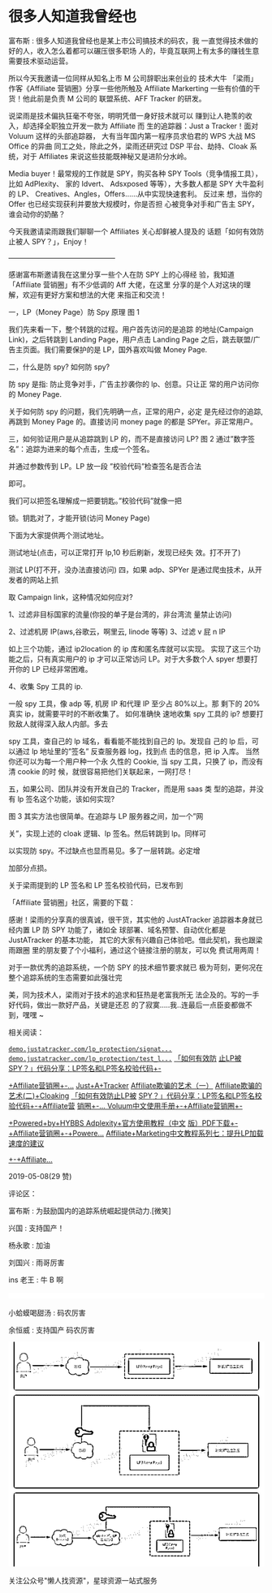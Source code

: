 # 很多人知道我曾经也

富布斯 : 很多人知道我曾经也是某上市公司搞技术的码农，我 一直觉得技术做的好的人，收入怎么着都可以碾压很多职场 人的，毕竟互联网上有太多的赚钱生意需要技术驱动运营。

所以今天我邀请一位同样从知名上市 M 公司辞职出来创业的 技术大牛 「梁雨」作客《Affiliate 营销圈》分享一些他所触及 Affiliate Markerting 一些有价值的干货！他此前是负责 M 公司的 联盟系统、AFF Tracker 的研发。

说梁雨是技术偏执狂毫不夸张，明明凭借一身好技术就可以 赚到让人艳羡的收入，却选择全职独立开发一款为 Affiliate 而 生的追踪器：Just a Tracker！面对 Voluum 这样的头部追踪器， 大有当年国内第一程序员求伯君的 WPS 大战 MS Office 的异曲 同工之处，除此之外，梁雨还研究过 DSP 平台、劫持、Cloak 系统，对于 Affiliates 来说这些技能既神秘又是进阶分水岭。

Media buyer！最常规的工作就是 SPY，购买各种 SPY Tools（竞争情报工具），比如 AdPlexity、 家的 Idvert、 Adsxposed 等等），大多数人都是 SPY 大牛盈利的 LP、 Creatives、Angles，Offers……从中实现快速套利。 反过来 想，当你的 Offer 也已经实现获利并要放大规模时，你是否担 心被竞争对手和广告主 SPY，谁会动你的奶酪？

今天我邀请梁雨跟我们聊聊一个 Affiliates 关心却鲜被人提及的 话题「如何有效防止被人 SPY？」，Enjoy！

———————————————

感谢富布斯邀请我在这里分享一些个人在防 SPY 上的心得经 验，我知道「Affiliate 营销圈」有不少低调的 Aff 大佬，在这里 分享的是个人对这块的理解，欢迎有更好方案和想法的大佬 来指正和交流！

一，LP（Money Page）防 Spy 原理 图 1

我们先来看一下，整个转跳的过程。用户首先访问的是追踪 的地址(Campaign Link)，之后转跳到 Landing Page，用户点击 Landing Page 之后，跳去联盟/广告主页面。我们需要保护的是 LP，国外喜欢叫做 Money Page.

二，什么是防 spy? 如何防 spy?

防 spy 是指: 防止竞争对手，广告主抄袭你的 lp、创意。只让正 常的用户访问你的 Money Page.

关于如何防 spy 的问题，我们先明确一点，正常的用户，必定 是先经过你的追踪,再跳到 Money Page 的。直接访问 money page 的都是 SPYer。非正常用户。

三，如何验证用户是从追踪跳到 LP 的，而不是直接访问 LP? 图 2 通过”数字签名”：追踪为进来的每个点击，生成一个签名。

并通过参数传到 LP。LP 放一段 ”校验代码”检查签名是否合法

即可。

我们可以把签名理解成一把要钥匙。”校验代码”就像一把

锁。钥匙对了，才能开锁(访问 Money Page)

下面为大家提供两个测试地址。

测试地址(点击，可以正常打开 lp,10 秒后刷新，发现已经失 效。打不开了)

测试 LP(打不开，没办法直接访问) 四，如果 adp、SPYer 是通过爬虫技术，从开发者的网站上抓

取 Campaign link，这种情况如何应对?

1、过滤非目标国家的流量(你投的单子是台湾的，非台湾流 量禁止访问)

2、过滤机房 IP(aws,谷歌云，啊里云, linode 等等) 3、过滤 v 屁 n IP

如上三个功能，通过 ip2location 的 ip 库和匿名库就可以实现。 实现了这三个功能之后，只有真实用户的 ip 才可以正常访问 LP。对于大多数个人 spyer 想要打开你的 LP 已经非常困难。

4、收集 Spy 工具的 ip.

一般 spy 工具，像 adp 等, 机房 IP 和代理 IP 至少占 80%以上。那 剩下的 20%真实 ip，就需要平时的不断收集了。 如何准确快 速地收集 spy 工具的 ip? 想要打败敌人就得深入敌人内部。多去

spy 工具，查自己的 lp 域名，看看能不能找到自己的 lp。发现自 己的 lp 后，可以通过 lp 地址里的”签名” 反查服务器 log，找到点 击的信息，把 ip 入库。 当然你还可以为每一个用户种一个永 久性的 Cookie, 当 spy 工具，只换了 ip，而没有清 cookie 的时 候，就很容易把他们关联起来，一网打尽！

五，如果公司、团队并没有开发自己的 Tracker，而是用 saas 类 型的追踪，并没有 lp 签名这个功能，该如何实现?

图 3 其实方法也很简单。在追踪与 LP 服务器之间，加一个”网

关”，实现上述的 cloak 逻辑、lp 签名。然后转跳到 lp。同样可

以实现防 spy。不过缺点也显而易见。多了一层转跳。必定增

加部分点损。

关于梁雨提到的 LP 签名和 LP 签名校验代码，已发布到

「Affiliate 营销圈」社区，需要的下载：

感谢！梁雨的分享真的很真诚，很干货，其实他的 JustATracker 追踪器本身就已经内置 LP 防 SPY 功能了，诸如全 球部署、域名预警、自动优化都是 JustATracker 的基本功能， 其它的大家有兴趣自己体验吧。借此契机，我也跟梁雨跟圈 里的朋友要了个小福利，通过这个链接注册的朋友，可以免 费试用两周！

对于一款优秀的追踪系统，一个防 SPY 的技术细节要求就已 极为苛刻，更何况在整个追踪系统的生态需要如此强壮完

美，同为技术人，梁雨对于技术的追求和狂热是老富我所无 法企及的。写的一手好代码，做出一款好产品，关键是还忍 的了寂寞…..我..连最后一点臣妾都做不到，嘿嘿 ~

相关阅读：

[`demo.justatracker.com/lp_protection/signat...`](https://demo.justatracker.com/lp_protection/signature.php) [](https://bbs.fuyuzhe.com/affiliate/305.html) [`demo.justatracker.com/lp_protection/test_l...`](https://bbs.fuyuzhe.com/affiliate/305.html) [「如何有效防](https://bbs.fuyuzhe.com/affiliate/305.html) [](https://bbs.fuyuzhe.com/affiliate/305.html) [止](https://bbs.fuyuzhe.com/affiliate/305.html)[LP](https://bbs.fuyuzhe.com/affiliate/305.html)[被](https://bbs.fuyuzhe.com/affiliate/305.html)[SPY](https://bbs.fuyuzhe.com/affiliate/305.html)[？」代码分享：](https://bbs.fuyuzhe.com/affiliate/305.html)[LP](https://bbs.fuyuzhe.com/affiliate/305.html)[签名和](https://bbs.fuyuzhe.com/affiliate/305.html)[LP](https://bbs.fuyuzhe.com/affiliate/305.html)[签名校验代码](https://bbs.fuyuzhe.com/affiliate/305.html)[+-](https://bbs.fuyuzhe.com/affiliate/305.html)

[+Affiliate](https://bbs.fuyuzhe.com/affiliate/305.html)[营销圈](https://bbs.fuyuzhe.com/affiliate/305.html)[+-...](https://bbs.fuyuzhe.com/affiliate/305.html) [Just+A+Tracker](https://dash.justatracker.com/%23/184/Signup) [Affiliate](https://mp.weixin.qq.com/s/KtkKX0KkMlJ2ALBtjiHg1w)[欺骗的艺术（一）](https://mp.weixin.qq.com/s/KtkKX0KkMlJ2ALBtjiHg1w) [](https://bbs.fuyuzhe.com/affiliate/305.html) [Affiliate](https://bbs.fuyuzhe.com/affiliate/305.html)[欺骗的艺术](https://bbs.fuyuzhe.com/affiliate/305.html)[(](https://bbs.fuyuzhe.com/affiliate/305.html)[二](https://bbs.fuyuzhe.com/affiliate/305.html)[)+Cloaking](https://bbs.fuyuzhe.com/affiliate/305.html) [「如何有效防止](https://bbs.fuyuzhe.com/affiliate/305.html)[LP](https://bbs.fuyuzhe.com/affiliate/305.html)[被](https://bbs.fuyuzhe.com/affiliate/305.html) [](https://bbs.fuyuzhe.com/affiliate/305.html) [SPY](https://bbs.fuyuzhe.com/affiliate/305.html)[？」代码分享：](https://bbs.fuyuzhe.com/affiliate/305.html)[LP](https://bbs.fuyuzhe.com/affiliate/305.html)[签名和](https://bbs.fuyuzhe.com/affiliate/305.html)[LP](https://bbs.fuyuzhe.com/affiliate/305.html)[签名校验代码](https://bbs.fuyuzhe.com/affiliate/305.html)[+-+Affiliate](https://bbs.fuyuzhe.com/affiliate/305.html)[营](https://bbs.fuyuzhe.com/affiliate/305.html) [](https://bbs.fuyuzhe.com/affiliate/280.html) [销圈](https://bbs.fuyuzhe.com/affiliate/280.html)[+-... Voluum](https://bbs.fuyuzhe.com/affiliate/280.html)[中文使用手册](https://bbs.fuyuzhe.com/affiliate/280.html)[+-+Affiliate](https://bbs.fuyuzhe.com/affiliate/280.html)[营销圈](https://bbs.fuyuzhe.com/affiliate/280.html)[+-](https://bbs.fuyuzhe.com/affiliate/280.html)

[+Powered+by+HYBBS Adplexity+](https://bbs.fuyuzhe.com/affiliate/306.html)[官方使用教程（中文](https://bbs.fuyuzhe.com/affiliate/306.html) [](https://bbs.fuyuzhe.com/affiliate/306.html) [版）](https://bbs.fuyuzhe.com/affiliate/306.html)[PDF](https://bbs.fuyuzhe.com/affiliate/306.html)[下载](https://bbs.fuyuzhe.com/affiliate/306.html)[+-+Affiliate](https://bbs.fuyuzhe.com/affiliate/306.html)[营销圈](https://bbs.fuyuzhe.com/affiliate/306.html)[+-+Powere...](https://bbs.fuyuzhe.com/affiliate/306.html) [](https://bbs.fuyuzhe.com/affiliate/91.html) [Affiliate+Marketing](https://bbs.fuyuzhe.com/affiliate/91.html)[中文教程系列七：提升](https://bbs.fuyuzhe.com/affiliate/91.html)[LP](https://bbs.fuyuzhe.com/affiliate/91.html)[加载速度的建议](https://bbs.fuyuzhe.com/affiliate/91.html)

[+-+Affiliate...](https://bbs.fuyuzhe.com/affiliate/91.html)

2019-05-08(29 赞)

评论区：

富布斯 : 为鼓励国内的追踪系统崛起提供动力.[微笑]

兴国 : 支持国产！

杨永歌 : 加油

刘国兴 : 雨哥厉害

ins 老王 : 牛 B 啊

![image](img/Image_038.png)

小蛤蟆喝甜汤 : 码农厉害

余恒威 : 支持国产 码农厉害

![image](img/Image_039.png)

关注公众号"懒人找资源"，星球资源一站式服务